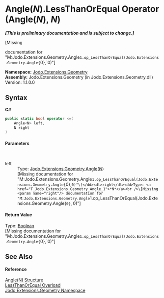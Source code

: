 # Angle(*N*).LessThanOrEqual Operator (Angle(*N*), *N*)
 _**\[This is preliminary documentation and is subject to change.\]**_

\[Missing <summary> documentation for "M:Jodo.Extensions.Geometry.Angle`1.op_LessThanOrEqual(Jodo.Extensions.Geometry.Angle{`0},`0)"\]

**Namespace:**&nbsp;<a href="N_Jodo_Extensions_Geometry">Jodo.Extensions.Geometry</a><br />**Assembly:**&nbsp;Jodo.Extensions.Geometry (in Jodo.Extensions.Geometry.dll) Version: 1.1.0.0

## Syntax

**C#**<br />
``` C#
public static bool operator <=(
	Angle<N> left,
	N right
)
```


#### Parameters
&nbsp;<dl><dt>left</dt><dd>Type: <a href="T_Jodo_Extensions_Geometry_Angle_1">Jodo.Extensions.Geometry.Angle</a>(<a href="T_Jodo_Extensions_Geometry_Angle_1">*N*</a>)<br />\[Missing <param name="left"/> documentation for "M:Jodo.Extensions.Geometry.Angle`1.op_LessThanOrEqual(Jodo.Extensions.Geometry.Angle{`0},`0)"\]</dd><dt>right</dt><dd>Type: <a href="T_Jodo_Extensions_Geometry_Angle_1">*N*</a><br />\[Missing <param name="right"/> documentation for "M:Jodo.Extensions.Geometry.Angle`1.op_LessThanOrEqual(Jodo.Extensions.Geometry.Angle{`0},`0)"\]</dd></dl>

#### Return Value
Type: <a href="https://docs.microsoft.com/dotnet/api/system.boolean" target="_blank" rel="noopener noreferrer">Boolean</a><br />\[Missing <returns> documentation for "M:Jodo.Extensions.Geometry.Angle`1.op_LessThanOrEqual(Jodo.Extensions.Geometry.Angle{`0},`0)"\]

## See Also


#### Reference
<a href="T_Jodo_Extensions_Geometry_Angle_1">Angle(N) Structure</a><br /><a href="Overload_Jodo_Extensions_Geometry_Angle_1_op_LessThanOrEqual">LessThanOrEqual Overload</a><br /><a href="N_Jodo_Extensions_Geometry">Jodo.Extensions.Geometry Namespace</a><br />